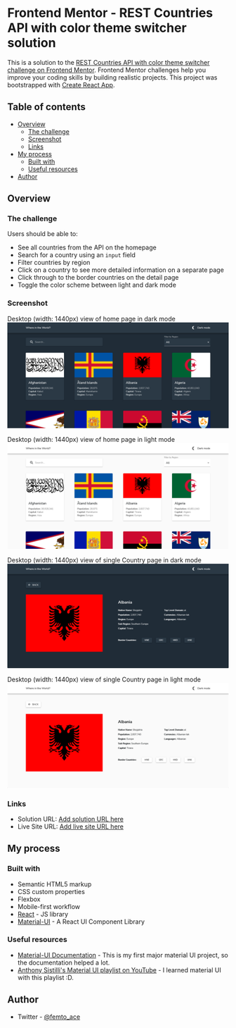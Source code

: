 # Frontend Mentor - REST Countries API with color theme switcher solution

This is a solution to the [REST Countries API with color theme switcher challenge on Frontend Mentor](https://www.frontendmentor.io/challenges/rest-countries-api-with-color-theme-switcher-5cacc469fec04111f7b848ca). Frontend Mentor challenges help you improve your coding skills by building realistic projects. This project was bootstrapped with [Create React App](https://github.com/facebook/create-react-app).

## Table of contents

-  [Overview](#overview)
   -  [The challenge](#the-challenge)
   -  [Screenshot](#screenshot)
   -  [Links](#links)
-  [My process](#my-process)
   -  [Built with](#built-with)
   -  [Useful resources](#useful-resources)
-  [Author](#author)

## Overview

### The challenge

Users should be able to:

-  See all countries from the API on the homepage
-  Search for a country using an `input` field
-  Filter countries by region
-  Click on a country to see more detailed information on a separate page
-  Click through to the border countries on the detail page
-  Toggle the color scheme between light and dark mode

### Screenshot

Desktop (width: 1440px) view of home page in dark mode
![](./assets/1.png)

Desktop (width: 1440px) view of home page in light mode
![](./assets/2.png)

Desktop (width: 1440px) view of single Country page in dark mode
![](./assets/3.png)

Desktop (width: 1440px) view of single Country page in light mode
![](./assets/4.png)

### Links

-  Solution URL: [Add solution URL here](https://your-solution-url.com)
-  Live Site URL: [Add live site URL here](https://your-live-site-url.com)

## My process

### Built with

-  Semantic HTML5 markup
-  CSS custom properties
-  Flexbox
-  Mobile-first workflow
-  [React](https://reactjs.org/) - JS library
-  [Material-UI](https://v4.mui.com/) - A React UI Component Library

### Useful resources

-  [Material-UI Documentation](https://v4.mui.com/getting-started/usage/) - This is my first major material UI project, so the documentation helped a lot.
-  [Anthony Sistilli's Material UI playlist on YouTube](https://www.youtube.com/playlist?list=PLQg6GaokU5CwiVmsZ0d_9Zsg_DnIP_xwr) - I learned material UI with this playlist :D.

## Author

-  Twitter - [@femto_ace](https://www.twitter.com/femto_ace)
